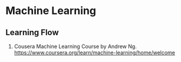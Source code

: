 # Machine Learning 

## Learning Flow

1. Cousera Machine Learning Course by Andrew Ng. 
   <https://www.coursera.org/learn/machine-learning/home/welcome>
